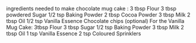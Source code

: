 ingredients needed to make chocolate mug cake :
3 tbsp Flour 
3 tbsp powdered Sugar 
1/2 tsp Baking Powder 
2 tbsp Cocoa Powder
3 tbsp Milk 
2 tbsp Oil 
1/2 tsp Vanilla Essence
Chocolate chips (optional)
For the Vanilla Mug Cake:
3tbsp Flour
3 tbsp Sugar
1/2 tsp Baking Powder
3 tbsp Milk
2 tbsp Oil
1 tsp Vanilla Essence
2 tsp Coloured Sprinklers
